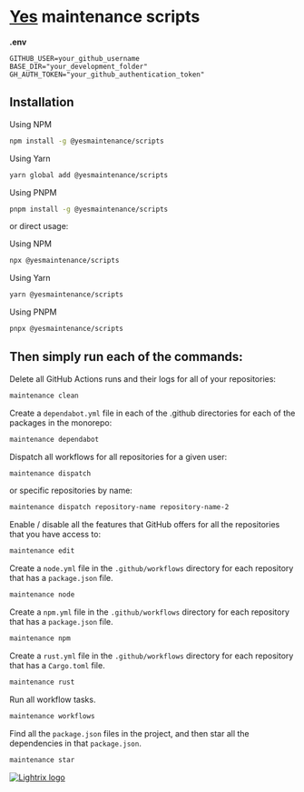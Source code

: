 # [Yes] maintenance scripts

**.env**

```env
GITHUB_USER=your_github_username
BASE_DIR="your_development_folder"
GH_AUTH_TOKEN="your_github_authentication_token"
```

## Installation

Using NPM

```sh
npm install -g @yesmaintenance/scripts
```

Using Yarn

```sh
yarn global add @yesmaintenance/scripts
```

Using PNPM

```sh
pnpm install -g @yesmaintenance/scripts
```

or direct usage:

Using NPM

```sh
npx @yesmaintenance/scripts
```

Using Yarn

```sh
yarn @yesmaintenance/scripts
```

Using PNPM

```sh
pnpx @yesmaintenance/scripts
```

## Then simply run each of the commands:

Delete all GitHub Actions runs and their logs for all of your repositories:

```sh
maintenance clean
```

Create a `dependabot.yml` file in each of the .github directories for each of
the packages in the monorepo:

```sh
maintenance dependabot
```

Dispatch all workflows for all repositories for a given user:

```sh
maintenance dispatch
```

or specific repositories by name:

```sh
maintenance dispatch repository-name repository-name-2
```

Enable / disable all the features that GitHub offers for all the repositories
that you have access to:

```sh
maintenance edit
```

Create a `node.yml` file in the `.github/workflows` directory for each
repository that has a `package.json` file.

```sh
maintenance node
```

Create a `npm.yml` file in the `.github/workflows` directory for each repository
that has a `package.json` file.

```sh
maintenance npm
```

Create a `rust.yml` file in the `.github/workflows` directory for each
repository that has a `Cargo.toml` file.

```sh
maintenance rust
```

Run all workflow tasks.

```sh
maintenance workflows
```

Find all the `package.json` files in the project, and then star all the
dependencies in that `package.json`.

```sh
maintenance star
```

[yes]: https://github.com/yesmaintenance
[@yesmaintenance/scripts]: https://npmjs.org/@yesmaintenance/scripts

[![Lightrix logo](https://raw.githubusercontent.com/Lightrix/NPM/main/.github/Image/favicon.png "Built with Lightrix/NPM")](https://github.com/Lightrix/NPM)
